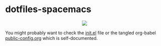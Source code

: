 # dotfiles-spacemacs

<div align="center">
    <img src="https://imgs.xkcd.com/comics/real_programmers.png"/>
</div>

You might probably want to check the [init.el] file or the tangled org-babel
[public-config.org] which is self-documented.

[init.el]: https://github.com/vonpupp/dotfiles-spacemacs/blob/master/home/.spacemacs.d/init.el
[public-config.org]: https://github.com/vonpupp/dotfiles-spacemacs/blob/master/home/.spacemacs.d/config-public/public-config.org

